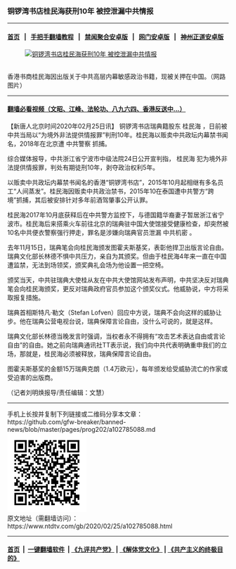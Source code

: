 ### 铜锣湾书店桂民海获刑10年 被控泄漏中共情报
------------------------

#### [首页](https://github.com/gfw-breaker/banned-news/blob/master/README.md) &nbsp;&nbsp;|&nbsp;&nbsp; [手把手翻墙教程](https://github.com/gfw-breaker/guides/wiki) &nbsp;&nbsp;|&nbsp;&nbsp; [禁闻聚合安卓版](https://github.com/gfw-breaker/bn-android) &nbsp;&nbsp;|&nbsp;&nbsp; [网门安卓版](https://github.com/oGate2/oGate) &nbsp;&nbsp;|&nbsp;&nbsp; [神州正道安卓版](https://github.com/SzzdOgate/update) 



<div><div class="featured_image">
 <a href="https://i.ntdtv.com/assets/uploads/2020/02/13-10.jpg" target="_blank">
  <figure>
   <img alt="铜锣湾书店桂民海获刑10年 被控泄漏中共情报" src="https://i.ntdtv.com/assets/uploads/2020/02/13-10-800x450.jpg"/>
  </figure><br/>
 </a>
 <span class="caption">
  香港书商桂民海因出版关于中共高层内幕敏感政治书籍，现被关押在中国。（网路图片）
 </span>
</div>
</div><hr/>

#### [翻墙必看视频（文昭、江峰、法轮功、八九六四、香港反送中...）](https://github.com/gfw-breaker/banned-news/blob/master/pages/link3.md)

<div><div class="post_content" itemprop="articleBody">
 <p>
  【新唐人北京时间2020年02月25日讯】
  <ok href="https://www.ntdtv.com/gb/铜锣湾书店瑞典籍股东.htm">
   铜锣湾书店瑞典籍股东
  </ok>
  <ok href="https://www.ntdtv.com/gb/桂民海.htm">
   桂民海
  </ok>
  ，日前被中共当局以“为境外非法提供情报罪”判刑10年。桂民海以贩卖中共政坛内幕禁书闻名，2018年在北京遭
  <ok href="https://www.ntdtv.com/gb/中共警察.htm">
   中共警察
  </ok>
  抓捕。
 </p>
 <p>
  综合媒体报导，中共浙江省宁波市中级法院24日公开宣判指，
  <ok href="https://www.ntdtv.com/gb/桂民海.htm">
   桂民海
  </ok>
  犯为境外非法提供情报罪，判处有期徒刑10年，剥夺政治权利5年。
 </p>
 <p>
  以贩卖中共政坛内幕禁书闻名的香港“铜锣湾书店”，2015年10月起相继有多名员工“人间蒸发”。桂民海因贩卖中共政治禁书，2015年10在泰国遭中共警方“跨境”抓捕，其后被安排针对多年前酒驾肇事公开认罪。
 </p>
 <p>
  桂民海2017年10月底获释后在中共警方监控下，与德国籍华裔妻子暂居浙江省宁波市。桂民海后来搭乘火车前往北京的瑞典驻中国大使馆接受健康检查，却突然被10名中共便衣警察强行押走，罪名是涉嫌向瑞典官员泄漏
  <ok href="https://www.ntdtv.com/gb/中共机密.htm">
   中共机密
  </ok>
  。
 </p>
 <p>
  去年11月15日，瑞典笔会向桂民海颁发图霍夫斯基奖，表彰他捍卫出版言论自由。瑞典文化部长林德不惧中共压力，亲自为其颁奖。但由于桂民海4年来一直在中国遭监禁，无法到场领奖，颁奖典礼会场为他设置一把空椅。
 </p>
 <p>
  颁奖当天，中共驻瑞典大使桂从友在中共大使馆网站发布声明，中共坚决反对瑞典笔会向桂民海颁奖，更反对瑞典政府官员参加这个颁奖仪式。他威胁说，中方将采取报复措施。
 </p>
 <p>
  瑞典首相斯特凡·勒文（Stefan Lofven）回应中方说，瑞典不会向这样的威胁让步。他在瑞典公营电视台说，瑞典保障言论自由，没什么可说的，就是这样。
 </p>
 <p>
  瑞典文化部长林德当晚发言时强调，当权者永不得拥有“攻击艺术表达自由或言论自由”的自由。她之前向瑞典通讯社TT表示说，我们向中共代表明确重申我们的立场，那就是，桂民海必须被释放，瑞典保障言论自由。
 </p>
 <p>
  图霍夫斯基奖的金额15万瑞典克朗（1.4万欧元），每年颁发给受威胁流亡的作家或受迫害的出版商。
 </p>
 <p>
  （记者刘明焕报导/责任编辑：文慧）
 </p>
 <div class="single_ad">
 </div>
</div>
</div>
<hr/>
手机上长按并复制下列链接或二维码分享本文章：<br/>
https://github.com/gfw-breaker/banned-news/blob/master/pages/prog202/a102785088.md <br/>
<a href='https://github.com/gfw-breaker/banned-news/blob/master/pages/prog202/a102785088.md'><img src='https://github.com/gfw-breaker/banned-news/blob/master/pages/prog202/a102785088.md.png'/></a> <br/>
原文地址（需翻墙访问）：https://www.ntdtv.com/gb/2020/02/25/a102785088.html


------------------------
#### [首页](https://github.com/gfw-breaker/banned-news/blob/master/README.md) &nbsp;|&nbsp; [一键翻墙软件](https://github.com/gfw-breaker/nogfw/blob/master/README.md) &nbsp;| [《九评共产党》](https://github.com/gfw-breaker/9ping.md/blob/master/README.md#九评之一评共产党是什么) | [《解体党文化》](https://github.com/gfw-breaker/jtdwh.md/blob/master/README.md) | [《共产主义的终极目的》](https://github.com/gfw-breaker/gczydzjmd.md/blob/master/README.md)


<img src='http://gfw-breaker.win/banned-news/pages/prog202/a102785088.md' width='0px' height='0px'/>